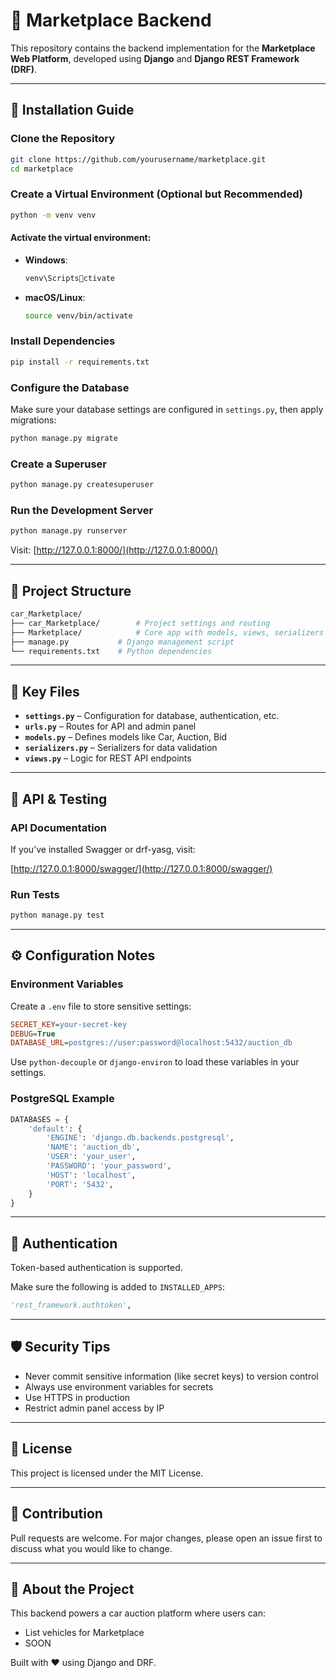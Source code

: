 
# 🚗 Marketplace Backend

This repository contains the backend implementation for the **Marketplace Web Platform**, developed using **Django** and **Django REST Framework (DRF)**.

---

## 🔧 Installation Guide

### Clone the Repository

```bash
git clone https://github.com/yourusername/marketplace.git
cd marketplace
```

### Create a Virtual Environment (Optional but Recommended)

```bash
python -m venv venv
```

#### Activate the virtual environment:

- **Windows**:
  ```bash
  venv\Scriptsctivate
  ```
- **macOS/Linux**:
  ```bash
  source venv/bin/activate
  ```

### Install Dependencies

```bash
pip install -r requirements.txt
```

### Configure the Database

Make sure your database settings are configured in `settings.py`, then apply migrations:

```bash
python manage.py migrate
```

### Create a Superuser

```bash
python manage.py createsuperuser
```

### Run the Development Server

```bash
python manage.py runserver
```

Visit: [http://127.0.0.1:8000/](http://127.0.0.1:8000/)

---

## 📂 Project Structure

```bash
car_Marketplace/
├── car_Marketplace/        # Project settings and routing
├── Marketplace/            # Core app with models, views, serializers
├── manage.py           # Django management script
└── requirements.txt    # Python dependencies
```

---

## 🔑 Key Files

- **`settings.py`** – Configuration for database, authentication, etc.
- **`urls.py`** – Routes for API and admin panel
- **`models.py`** – Defines models like Car, Auction, Bid
- **`serializers.py`** – Serializers for data validation
- **`views.py`** – Logic for REST API endpoints

---

## 🧪 API & Testing

### API Documentation

If you’ve installed Swagger or drf-yasg, visit:

[http://127.0.0.1:8000/swagger/](http://127.0.0.1:8000/swagger/)

### Run Tests

```bash
python manage.py test
```

---

## ⚙️ Configuration Notes

### Environment Variables

Create a `.env` file to store sensitive settings:

```ini
SECRET_KEY=your-secret-key
DEBUG=True
DATABASE_URL=postgres://user:password@localhost:5432/auction_db
```

Use `python-decouple` or `django-environ` to load these variables in your settings.

### PostgreSQL Example

```python
DATABASES = {
    'default': {
        'ENGINE': 'django.db.backends.postgresql',
        'NAME': 'auction_db',
        'USER': 'your_user',
        'PASSWORD': 'your_password',
        'HOST': 'localhost',
        'PORT': '5432',
    }
}
```

---

## 🔐 Authentication

Token-based authentication is supported.

Make sure the following is added to `INSTALLED_APPS`:

```python
'rest_framework.authtoken',
```

---

## 🛡️ Security Tips

- Never commit sensitive information (like secret keys) to version control
- Always use environment variables for secrets
- Use HTTPS in production
- Restrict admin panel access by IP

---

## 📜 License

This project is licensed under the MIT License.

---

## 👥 Contribution

Pull requests are welcome. For major changes, please open an issue first to discuss what you would like to change.

---

## 🚀 About the Project

This backend powers a car auction platform where users can:


- List vehicles for Marketplace
- SOON

Built with ❤️ using Django and DRF.
